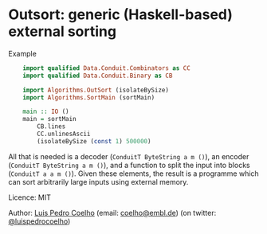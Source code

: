 # Outsort: generic (Haskell-based) external sorting


Example

```haskell
    import qualified Data.Conduit.Combinators as CC
    import qualified Data.Conduit.Binary as CB

    import Algorithms.OutSort (isolateBySize)
    import Algorithms.SortMain (sortMain)

    main :: IO ()
    main = sortMain
        CB.lines
        CC.unlinesAscii
        (isolateBySize (const 1) 500000)
```

All that is needed is a decoder (`ConduitT ByteString a m ()`), an encoder
(`ConduitT ByteString a m ()`), and a function to split the input into blocks
(`ConduitT a a m ()`). Given these elements, the result is a programme which can
sort arbitrarily large inputs using external memory.

Licence: MIT

Author: [Luis Pedro Coelho](http://luispedro.org) (email:
[coelho@embl.de](mailto:coelho@embl.de)) (on twitter:
[@luispedrocoelho](https://twitter.com/luispedrocoelho))

